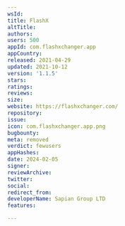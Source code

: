 ```yaml
---
wsId: 
title: FlashX
altTitle: 
authors: 
users: 500
appId: com.flashxchanger.app
appCountry: 
released: 2021-04-29
updated: 2021-10-12
version: '1.1.5'
stars: 
ratings: 
reviews: 
size: 
website: https://flashxchanger.com/
repository: 
issue: 
icon: com.flashxchanger.app.png
bugbounty: 
meta: removed
verdict: fewusers
appHashes: 
date: 2024-02-05
signer: 
reviewArchive: 
twitter: 
social: 
redirect_from: 
developerName: Sapian Group LTD
features: 

---
```


